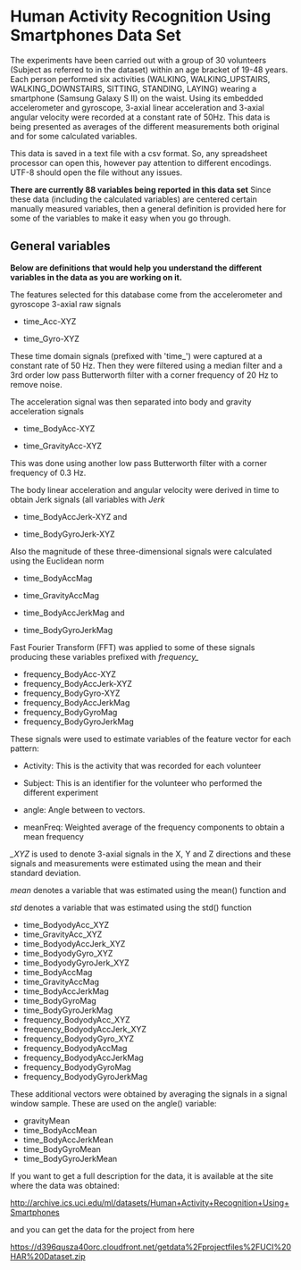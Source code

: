 Human Activity Recognition Using Smartphones Data Set
=======================================================
The experiments have been carried out with a group of 30 volunteers (Subject as referred to in the dataset) within an age bracket of 19-48 years. Each person performed six activities (WALKING, WALKING_UPSTAIRS, WALKING_DOWNSTAIRS, SITTING, STANDING, LAYING) wearing a smartphone (Samsung Galaxy S II) on the waist. Using its embedded accelerometer and gyroscope, 3-axial linear acceleration and 3-axial angular velocity were recorded at a constant rate of 50Hz. This data is being presented as averages of the different measurements both original and for some calculated variables.

This data is saved in a text file with a csv format. So, any spreadsheet processor can open this, however pay attention to different encodings. UTF-8 should open the file without any issues.

**There are currently 88 variables being reported in this data set**
Since these data (including the calculated variables) are centered certain manually measured variables, then a 
general definition is provided here for some of the variables to make it easy when you go through.

## General variables
**Below are definitions that would help you understand the different variables in the data as you are working on it.**

The features selected for this database come from the accelerometer and gyroscope 3-axial raw signals 
* time_Acc-XYZ

* time_Gyro-XYZ 

These time domain signals (prefixed with 'time_') were captured at a constant rate of 50 Hz. Then they were filtered using a median filter and a 3rd order low pass Butterworth filter with a corner frequency of 20 Hz to remove noise. 

The acceleration signal was then separated into body and gravity acceleration signals 
* time_BodyAcc-XYZ 

* time_GravityAcc-XYZ

This was done using another low pass Butterworth filter with a corner frequency of 0.3 Hz. 

The body linear acceleration and angular velocity were derived in time to obtain Jerk signals (all variables with *Jerk*
* time_BodyAccJerk-XYZ and 

* time_BodyGyroJerk-XYZ

Also the magnitude of these three-dimensional signals were calculated using the Euclidean norm 
* time_BodyAccMag 

* time_GravityAccMag 

* time_BodyAccJerkMag and

* time_BodyGyroJerkMag 

Fast Fourier Transform (FFT) was applied to some of these signals producing these variables prefixed with *frequency_*
* frequency_BodyAcc-XYZ
* frequency_BodyAccJerk-XYZ
* frequency_BodyGyro-XYZ
* frequency_BodyAccJerkMag
* frequency_BodyGyroMag
* frequency_BodyGyroJerkMag

These signals were used to estimate variables of the feature vector for each pattern:  

* Activity: This is the activity that was recorded for each volunteer

* Subject: This is an identifier for the volunteer who performed the different experiment

* angle: Angle between to vectors.

* meanFreq: Weighted average of the frequency components to obtain a mean frequency

*_XYZ* is used to denote 3-axial signals in the X, Y and Z directions and these signals and measurements were estimated using the mean and their standard deviation.

*mean* denotes a variable that was estimated using the mean() function and

*std* denotes a variable that was estimated using the std() function

* time_BodyodyAcc_XYZ
* time_GravityAcc_XYZ
* time_BodyodyAccJerk_XYZ
* time_BodyodyGyro_XYZ
* time_BodyodyGyroJerk_XYZ
* time_BodyAccMag
* time_GravityAccMag
* time_BodyAccJerkMag
* time_BodyGyroMag
* time_BodyGyroJerkMag
* frequency_BodyodyAcc_XYZ
* frequency_BodyodyAccJerk_XYZ
* frequency_BodyodyGyro_XYZ
* frequency_BodyodyAccMag
* frequency_BodyodyAccJerkMag
* frequency_BodyodyGyroMag
* frequency_BodyodyGyroJerkMag


These additional vectors were obtained by averaging the signals in a signal window sample. These are used on the angle() variable:
* gravityMean
* time_BodyAccMean
* time_BodyAccJerkMean
* time_BodyGyroMean
* time_BodyGyroJerkMean


If you want to get a full description for the data, it is available at the site where the data was obtained: 

http://archive.ics.uci.edu/ml/datasets/Human+Activity+Recognition+Using+Smartphones

and you can get the data for the project from here

https://d396qusza40orc.cloudfront.net/getdata%2Fprojectfiles%2FUCI%20HAR%20Dataset.zip 
